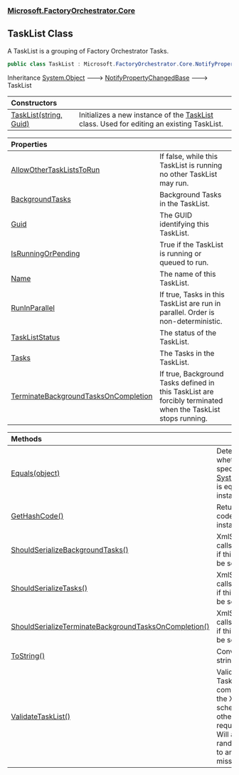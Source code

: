 ### [Microsoft.FactoryOrchestrator.Core](Microsoft_FactoryOrchestrator_Core.md 'Microsoft.FactoryOrchestrator.Core')
## TaskList Class
A TaskList is a grouping of Factory Orchestrator Tasks.  
```csharp
public class TaskList : Microsoft.FactoryOrchestrator.Core.NotifyPropertyChangedBase
```

Inheritance [System.Object](https://docs.microsoft.com/en-us/dotnet/api/System.Object 'System.Object') &#129106; [NotifyPropertyChangedBase](NotifyPropertyChangedBase.md 'Microsoft.FactoryOrchestrator.Core.NotifyPropertyChangedBase') &#129106; TaskList  

| Constructors | |
| :--- | :--- |
| [TaskList(string, Guid)](TaskList_TaskList(string_Guid).md 'Microsoft.FactoryOrchestrator.Core.TaskList.TaskList(string, System.Guid)') | Initializes a new instance of the [TaskList](TaskList.md 'Microsoft.FactoryOrchestrator.Core.TaskList') class. Used for editing an existing TaskList.<br/> |

| Properties | |
| :--- | :--- |
| [AllowOtherTaskListsToRun](TaskList_AllowOtherTaskListsToRun.md 'Microsoft.FactoryOrchestrator.Core.TaskList.AllowOtherTaskListsToRun') | If false, while this TaskList is running no other TaskList may run.<br/> |
| [BackgroundTasks](TaskList_BackgroundTasks.md 'Microsoft.FactoryOrchestrator.Core.TaskList.BackgroundTasks') | Background Tasks in the TaskList.<br/> |
| [Guid](TaskList_Guid.md 'Microsoft.FactoryOrchestrator.Core.TaskList.Guid') | The GUID identifying this TaskList.<br/> |
| [IsRunningOrPending](TaskList_IsRunningOrPending.md 'Microsoft.FactoryOrchestrator.Core.TaskList.IsRunningOrPending') | True if the TaskList is running or queued to run.<br/> |
| [Name](TaskList_Name.md 'Microsoft.FactoryOrchestrator.Core.TaskList.Name') | The name of this TaskList.<br/> |
| [RunInParallel](TaskList_RunInParallel.md 'Microsoft.FactoryOrchestrator.Core.TaskList.RunInParallel') | If true, Tasks in this TaskList are run in parallel. Order is non-deterministic.<br/> |
| [TaskListStatus](TaskList_TaskListStatus.md 'Microsoft.FactoryOrchestrator.Core.TaskList.TaskListStatus') | The status of the TaskList.<br/> |
| [Tasks](TaskList_Tasks.md 'Microsoft.FactoryOrchestrator.Core.TaskList.Tasks') | The Tasks in the TaskList.<br/> |
| [TerminateBackgroundTasksOnCompletion](TaskList_TerminateBackgroundTasksOnCompletion.md 'Microsoft.FactoryOrchestrator.Core.TaskList.TerminateBackgroundTasksOnCompletion') | If true, Background Tasks defined in this TaskList are forcibly terminated when the TaskList stops running.<br/> |

| Methods | |
| :--- | :--- |
| [Equals(object)](TaskList_Equals(object).md 'Microsoft.FactoryOrchestrator.Core.TaskList.Equals(object)') | Determines whether the specified [System.Object](https://docs.microsoft.com/en-us/dotnet/api/System.Object 'System.Object'), is equal to this instance.<br/> |
| [GetHashCode()](TaskList_GetHashCode().md 'Microsoft.FactoryOrchestrator.Core.TaskList.GetHashCode()') | Returns a hash code for this instance.<br/> |
| [ShouldSerializeBackgroundTasks()](TaskList_ShouldSerializeBackgroundTasks().md 'Microsoft.FactoryOrchestrator.Core.TaskList.ShouldSerializeBackgroundTasks()') | XmlSerializer calls to check if this should be serialized.<br/> |
| [ShouldSerializeTasks()](TaskList_ShouldSerializeTasks().md 'Microsoft.FactoryOrchestrator.Core.TaskList.ShouldSerializeTasks()') | XmlSerializer calls to check if this should be serialized.<br/> |
| [ShouldSerializeTerminateBackgroundTasksOnCompletion()](TaskList_ShouldSerializeTerminateBackgroundTasksOnCompletion().md 'Microsoft.FactoryOrchestrator.Core.TaskList.ShouldSerializeTerminateBackgroundTasksOnCompletion()') | XmlSerializer calls to check if this should be serialized.<br/> |
| [ToString()](TaskList_ToString().md 'Microsoft.FactoryOrchestrator.Core.TaskList.ToString()') | Converts to string.<br/> |
| [ValidateTaskList()](TaskList_ValidateTaskList().md 'Microsoft.FactoryOrchestrator.Core.TaskList.ValidateTaskList()') | Validates the TaskList is compliant with the XSD schema and other requirements.<br/>Will assign a random Guid to any Task missing one.<br/> |

